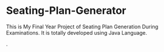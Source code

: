 # Seating-Plan-Generator

This is My Final Year Project of Seating Plan Generation During Examinations. It is totally developed using Java Language.










































































.






































